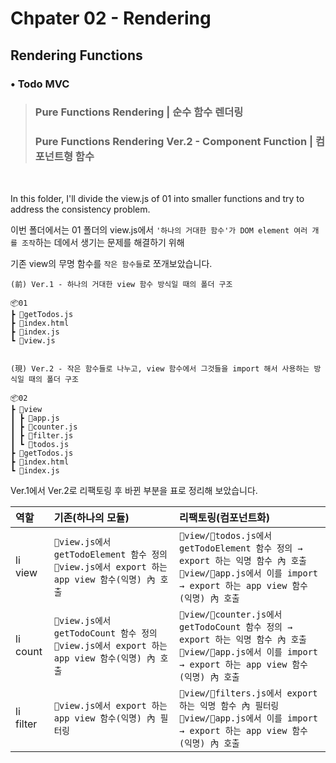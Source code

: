 # Chpater 02 - Rendering

## Rendering Functions

### • Todo MVC

> ### Pure Functions Rendering | 순수 함수 렌더링
>
> ### Pure Functions Rendering Ver.2 - Component Function | 컴포넌트형 함수

<br/>

In this folder, I'll divide the view.js of 01 into smaller functions and try to address the consistency problem.

이번 폴더에서는 01 폴더의 view.js에서 `'하나의 거대한 함수'가 DOM element 여러 개를 조작`하는 데에서 생기는 문제를 해결하기 위해

기존 view의 무명 함수를 `작은 함수들`로 쪼개보았습니다.

```
(前) Ver.1 - 하나의 거대한 view 함수 방식일 때의 폴더 구조

📦01
┣ 📜getTodos.js
┣ 📜index.html
┣ 📜index.js
┗ 📜view.js

```

```

(現) Ver.2 - 작은 함수들로 나누고, view 함수에서 그것들을 import 해서 사용하는 방식일 때의 폴더 구조

📦02
┣ 📂view
┃ ┣ 📜app.js
┃ ┣ 📜counter.js
┃ ┣ 📜filter.js
┃ ┗ 📜todos.js
┣ 📜getTodos.js
┣ 📜index.html
┗ 📜index.js

```

Ver.1에서 Ver.2로 리팩토링 후 바뀐 부분을 표로 정리해 보았습니다.

| 역할      | 기존(하나의 모듈)                                                                                    | 리팩토링(컴포넌트화)                                                                                                                                             |
| :-------- | :--------------------------------------------------------------------------------------------------- | :--------------------------------------------------------------------------------------------------------------------------------------------------------------- |
| li view   | `📜view.js에서 getTodoElement 함수 정의`<br/>`📜view.js에서 export 하는 app view 함수(익명) 內 호출` | `📂view/📜todos.js에서 getTodoElement 함수 정의 → export 하는 익명 함수 內 호출`<br/>`📂view/📜app.js에서 이를 import → export 하는 app view 함수(익명) 內 호출` |
| li count  | `📜view.js에서 getTodoCount 함수 정의` <br/> `📜view.js에서 export 하는 app view 함수(익명) 內 호출` | `📂view/📜counter.js에서 getTodoCount 함수 정의 → export 하는 익명 함수 內 호출`<br/>`📂view/📜app.js에서 이를 import → export 하는 app view 함수(익명) 內 호출` |
| li filter | `📜view.js에서 export 하는 app view 함수(익명) 內 필터링`                                            | `📂view/📜filters.js에서 export 하는 익명 함수 內 필터링` <br/> `📂view/📜app.js에서 이를 import → export 하는 app view 함수(익명) 內 호출`                      |
